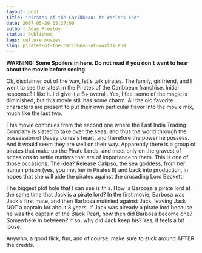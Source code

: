 ```yaml
---
layout: post
title: "Pirates of the Caribbean: At World's End"
date: 2007-05-29 05:27:00
author: Adam Presley
status: Published
tags: culture movies
slug: pirates-of-the-caribbean-at-worlds-end
---
```


**WARNING: Some Spoilers in here. Do not read if you don't want to hear
about the movie before seeing.**  
  
Ok, disclaimer out of the way, let's talk pirates. The family,
girlfriend, and I went to see the latest in the Pirates of the Caribbean
franchise. Initial response? I like it. I'd give it a B+ overall. Yes, I
feel some of the magic is diminished, but this movie still has some
charm. All the old favorite characters are present to put their own
particular flavor into the movie mix, much like the last two.  
  
This movie continues from the second one where the East India Trading
Company is slated to take over the seas, and thus the world through the
possession of Davey Jones's heart, and therefore the power he possess.
And it would seem they are well on their way. Apparently there is a
group of pirates that make up the Pirate Lords, and meet only on the
gravest of occasions to settle matters that are of importance to them.
This is one of those occasions. The idea? Release Calipso, the sea
goddess, from her human prison (yes, you met her in Pirates II) and back
into production, in hopes that she will aide the pirates against the
crusading Lord Beckett.  
  
The biggest plot hole that I can see is this. How is Barbosa a pirate
lord at the same time that Jack is a pirate lord? In the first movie,
Barbosa was Jack's first mate, and then Barbosa mutinied against Jack,
leaving Jack NOT a captain for about 8 years. If Jack was already a
pirate lord because he was the captain of the Black Pearl, how then did
Barbosa become one? Somewhere in between? If so, why did Jack keep his?
Yes, it feels a bit loose.  
  
Anywho, a good flick, fun, and of course, make sure to stick around
AFTER the credits.
